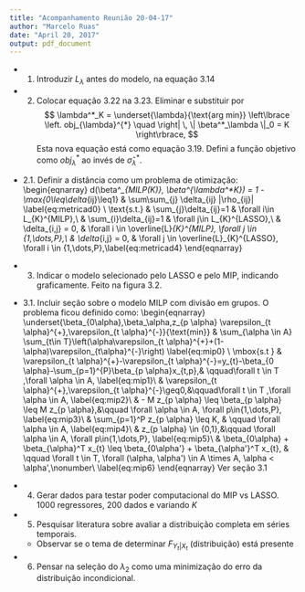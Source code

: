 ```yaml
---
title: "Acompanhamento Reunião 20-04-17"
author: "Marcelo Ruas"
date: "April 20, 2017"
output: pdf_document
---
```


- 1. Introduzir $L_\lambda$ antes do modelo, na equação 3.14

- 2. Colocar equação 3.22 na 3.23. Eliminar e substituir por 
$$
\lambda^*_K = \underset{\lambda}{\text{arg min}} \left\lbrace \left.  obj_{\lambda}^{*} \quad  \right| \, \| \beta^*_\lambda \|_0 = K \right\rbrace,
$$
Esta nova equação está como equação 3.19.
Defini a função objetivo como $obj^*_\lambda$ ao invés de $\hat{\sigma}_\lambda^*$.

- 2.1. Definir a distância como um problema de otimização:
\begin{eqnarray}
d(\beta^*_{MILP(K)}, \beta^*_{\lambda^*_K}) =	1 - \max_{0\leq\delta_{ij}\leq1} & \sum\sum_{j} \delta_{ij} |\rho_{ij}| \label{eq:metricad0} \\
\text{s.t.} & \sum_{j}\delta_{ij}=1 & \forall i\in L_{K}^{MILP},\\
& \sum_{i}\delta_{ij}=1 & \forall j\in L_{K}^{LASSO},\\
& \delta_{i,j} = 0, & \forall i \in \overline{L}_{K}^{MILP}, \forall j \in \{1,\dots,P\},\\
& \delta_{i,j} = 0, & \forall j \in \overline{L}_{K}^{LASSO}, \forall i \in \{1,\dots,P\},\label{eq:metricad4}
\end{eqnarray}

- 3. Indicar o modelo selecionado pelo LASSO e pelo MIP, indicando graficamente. Feito na figura 3.2.
- 3.1. Incluir seção sobre o modelo MILP com divisão em grupos. O problema ficou definido como: 
\begin{eqnarray}
 \underset{\beta_{0\alpha},\beta_\alpha,z_{p \alpha} \varepsilon_{t \alpha}^{+},\varepsilon_{t \alpha}^{-}}{\text{min}} & \sum_{\alpha \in A} \sum_{t\in T}\left(\alpha\varepsilon_{t \alpha}^{+}+(1-\alpha)\varepsilon_{t\alpha}^{-}\right) \label{eq:mip0} \\
\mbox{s.t } & \varepsilon_{t \alpha}^{+}-\varepsilon_{t \alpha}^{-}=y_{t}-\beta_{0 \alpha}-\sum_{p=1}^{P}\beta_{p \alpha}x_{t,p},& \qquad\forall t \in T ,\forall \alpha \in A, \label{eq:mip1}\\
& \varepsilon_{t \alpha}^{+},\varepsilon_{t \alpha}^{-}\geq0,&\qquad\forall t \in T ,\forall \alpha \in A, \label{eq:mip2}\\
& - M z_{p \alpha} \leq \beta_{p \alpha} \leq M z_{p \alpha},&\qquad \forall \alpha \in A, \forall p\in\{1,\dots,P\}, \label{eq:mip3}\\
& \sum_{p=1}^P z_{p \alpha} \leq K, & \qquad \forall \alpha \in A, \label{eq:mip4}\\
& z_{p \alpha} \in \{0,1\},&\qquad \forall \alpha \in A, \forall p\in\{1,\dots,P\}, \label{eq:mip5}\\
& \beta_{0\alpha} + \beta_{\alpha}^T x_{t} \leq \beta_{0\alpha'} + \beta_{\alpha'}^T x_{t}, & \qquad \forall t \in T, \forall (\alpha, \alpha') \in A \times A,  \alpha < \alpha',\nonumber\\ \label{eq:mip6}
\end{eqnarray}
Ver seção 3.1

- 4. Gerar dados para testar poder computacional do MIP vs LASSO. 1000 regressores, 200 dados e variando $K$

- 5. Pesquisar literatura sobre avaliar a distribuição completa em séries temporais.
    - Observar se o tema de determinar $F_{Y_t|X_t}$ (distribuição) está presente
  
  
- 6. Pensar na seleção do $\lambda_2$ como uma minimização do erro da distribuição incondicional. 


